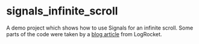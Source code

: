 # signals_infinite_scroll

A demo project which shows how to use Signals for an infinite scroll.
Some parts of the code were taken by a [blog article](https://blog.logrocket.com/implement-infinite-scroll-pagination-flutter/) from LogRocket.
